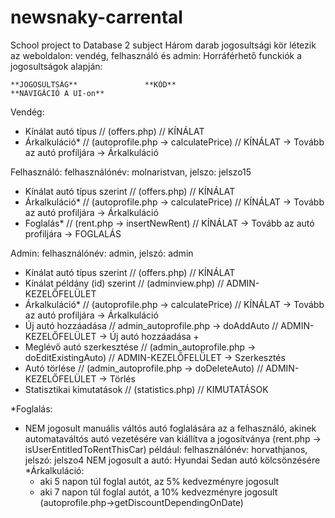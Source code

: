 # newsnaky-carrental
School project to Database 2 subject
Három darab jogosultsági kör létezik az weboldalon: vendég, felhasználó és admin:
Horráférhető funckiók a jogosultságok alapján:

    **JOGOSULTSÁG**               **KÓD**                                 **NAVIGÁCIÓ A UI-on**
Vendég: 
-	Kínálat	autó típus // (offers.php) // KÍNÁLAT
-	Árkalkuláció* // (autoprofile.php -> calculatePrice) // KÍNÁLAT -> Tovább az autó profiljára -> Árkalkuláció

Felhasználó:
felhasználónév: molnaristvan, jelszo: jelszo15

-	Kínálat	autó típus szerint // (offers.php) // KÍNÁLAT
-	Árkalkuláció* // (autoprofile.php -> calculatePrice) // KÍNÁLAT -> Tovább az autó profiljára -> Árkalkuláció
-	Foglalás*	// (rent.php -> insertNewRent) // KÍNÁLAT -> Tovább az autó profiljára -> FOGLALÁS

Admin: 
felhasználónév: admin, jelszó: admin
-	Kínálat	autó típus szerint // (offers.php) // KÍNÁLAT
-	Kínálat példány (id) szerint	// (adminview.php) // ADMIN-KEZELŐFELÜLET
-	Árkalkuláció* // (autoprofile.php -> calculatePrice) // KÍNÁLAT -> Tovább az autó profiljára -> Árkalkuláció
-	Új autó hozzáadása	// admin_autoprofile.php -> doAddAuto // ADMIN-KEZELŐFELÜLET -> Új autó hozzáadása +
-	Meglévő autó szerkesztése	// (admin_autoprofile.php -> doEditExistingAuto) // ADMIN-KEZELŐFELÜLET -> Szerkesztés
-	Autó törlése // (admin_autoprofile.php -> doDeleteAuto) // ADMIN-KEZELŐFELÜLET -> Törlés
-	Statisztikai kimutatások // (statistics.php) // KIMUTATÁSOK

*Foglalás:
- NEM jogosult manuális váltós autó foglalására az a felhasználó, akinek automataváltós autó vezetésére van kiállítva a jogosítványa		(rent.php -> isUserEntitledToRentThisCar)
például:
    felhasználónév: horvathjanos, jelszó: jelszo4 
    NEM jogosult a 
	  autó: Hyundai Sedan autó kölcsönzésére
*Árkalkuláció:
	- aki 5 napon túl foglal autót, az 5% kedvezményre jogosult
	- aki 7 napon túl foglal autót, a 10% kedvezményre jogosult  (autoprofile.php->getDiscountDependingOnDate)
